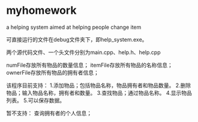 # myhomework
a helping system aimed at helping people change item

可直接运行的文件在debug文件夹下，即help_system.exe。

两个源代码文件、一个头文件分别为main.cpp、help.h、help.cpp

numFile存放所有物品的数量信息；
itemFile存放所有物品的名称信息；
ownerFile存放所有物品的拥有者信息；

该程序目前支持：
1.添加物品；包括物品名称，物品拥有者和物品数量。
2.删除物品；输入物品名称，拥有者和数量。
3.查找物品；通过物品名称。
4.显示物品列表。
5.可以保存数据。

暂不支持：
查询拥有者的个人信息；

